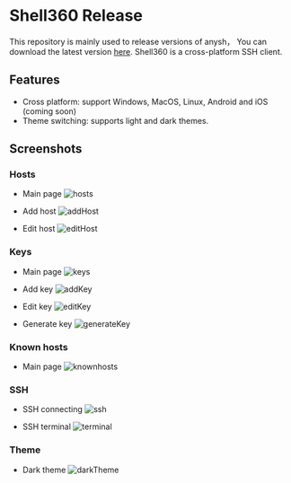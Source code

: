 # Shell360 Release

This repository is mainly used to release versions of anysh， You can download the latest version [here](https://github.com/shell360/release/releases). Shell360 is a cross-platform SSH client.

## Features

- Cross platform: support Windows, MacOS, Linux, Android and iOS (coming soon)
- Theme switching: supports light and dark themes.

## Screenshots

### Hosts

- Main page
  ![hosts](./screenshots/hosts.png)

- Add host
  ![addHost](./screenshots/addHost.png)

- Edit host
  ![editHost](./screenshots/editHost.png)

### Keys

- Main page
  ![keys](./screenshots/keys.png)

- Add key
  ![addKey](./screenshots/addKey.png)

- Edit key
  ![editKey](./screenshots/editKey.png)

- Generate key
  ![generateKey](./screenshots/generateKey.png)

### Known hosts

- Main page
  ![knownhosts](./screenshots/knownhosts.png)

### SSH

- SSH connecting
  ![ssh](./screenshots/ssh.png)

- SSH terminal
  ![terminal](./screenshots/terminal.png)

### Theme

- Dark theme
  ![darkTheme](./screenshots/darkTheme.png)
